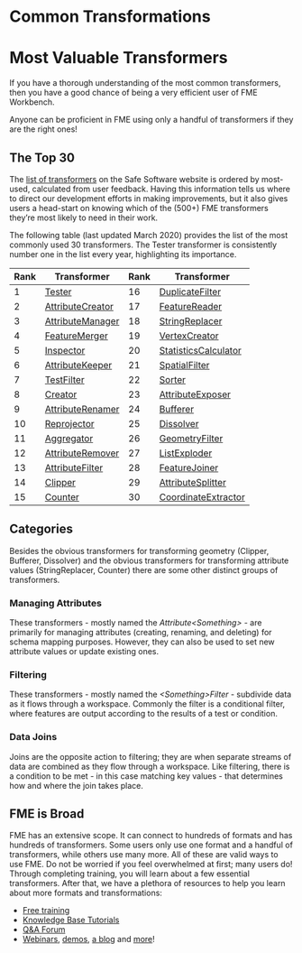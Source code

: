 # Common Transformations

# Most Valuable Transformers

If you have a thorough understanding of the most common transformers, then you have a good chance of being a very efficient user of FME Workbench.

Anyone can be proficient in FME using only a handful of transformers if they are the right ones!

## The Top 30

The [list of transformers](https://www.safe.com/transformers/) on the Safe Software website is ordered by most-used, calculated from user feedback. Having this information tells us where to direct our development efforts in making improvements, but it also gives users a head-start on knowing which of the (500+) FME transformers they’re most likely to need in their work.

The following table (last updated March 2020) provides the list of the most commonly used 30 transformers. The Tester transformer is consistently number one in the list every year, highlighting its importance.

<table id="rank">
   <thead>
      <tr>
         <th>Rank</th>
         <th>Transformer</th>
         <th>Rank</th>
         <th>Transformer</th>
      </tr>
   </thead>
   <tbody>
      <tr>
         <td>1</td>
         <td><a href="https://www.safe.com/transformers/Tester">Tester</a></td>
         <td>16</td>
         <td><a href="https://www.safe.com/transformers/Duplicate-Filter">DuplicateFilter</a></td>
      </tr>
      <tr>
         <td>2</td>
         <td><a href="https://www.safe.com/transformers/Attribute-Creator">AttributeCreator</a></td>
         <td>17</td>
         <td><a href="https://www.safe.com/transformers/Feature-Reader">FeatureReader</a></td>
      </tr>
      <tr>
         <td>3</td>
         <td><a href="https://www.safe.com/transformers/Attribute-Manager">AttributeManager</a></td>
         <td>18</td>
         <td><a href="https://www.safe.com/transformers/String-Replacer">StringReplacer</a></td>
      </tr>
      <tr>
         <td>4</td>
         <td><a href="https://www.safe.com/transformers/Feature-Merger">FeatureMerger</a></td>
         <td>19</td>
         <td><a href="https://www.safe.com/transformers/Vertex-Creator">VertexCreator</a></td>
      </tr>
      <tr>
         <td>5</td>
         <td><a href="https://www.safe.com/transformers/Inspector">Inspector</a></td>
         <td>20</td>
         <td><a href="https://www.safe.com/transformers/Statistics-Calculator">StatisticsCalculator</a></td>
      </tr>
      <tr>
         <td>6</td>
         <td><a href="https://www.safe.com/transformers/Attribute-Keeper">AttributeKeeper</a></td>
         <td>21</td>
         <td><a href="https://www.safe.com/transformers/Spatial-Filter">SpatialFilter</a></td>
      </tr>
      <tr>
         <td>7</td>
         <td><a href="https://www.safe.com/transformers/Test-Filter">TestFilter</a></td>
         <td>22</td>
         <td><a href="https://www.safe.com/transformers/Sorter">Sorter</a></td>
      </tr>
      <tr>
         <td>8</td>
         <td><a href="https://www.safe.com/transformers/Creator">Creator</a></td>
         <td>23</td>
         <td><a href="https://www.safe.com/transformers/Attribute-Exposer">AttributeExposer</a></td>
      </tr>
      <tr>
         <td>9</td>
         <td><a href="https://www.safe.com/transformers/Attribute-Renamer">AttributeRenamer</a></td>
         <td>24</td>
         <td><a href="https://www.safe.com/transformers/Bufferer">Bufferer</a></td>
      </tr>
      <tr>
         <td>10</td>
         <td><a href="https://www.safe.com/transformers/Reprojector">Reprojector</a></td>
         <td>25</td>
         <td><a href="https://www.safe.com/transformers/Dissolver">Dissolver</a></td>
      </tr>
      <tr>
         <td>11</td>
         <td><a href="https://www.safe.com/transformers/Aggregator">Aggregator</a></td>
         <td>26</td>
         <td><a href="https://www.safe.com/transformers/Geometry-Filter">GeometryFilter</a></td>
      </tr>
      <tr>
         <td>12</td>
         <td><a href="https://www.safe.com/transformers/Attribute-Remover">AttributeRemover</a></td>
         <td>27</td>
         <td><a href="https://www.safe.com/transformers/List-Exploder">ListExploder</a></td>
      </tr>
      <tr>
         <td>13</td>
         <td><a href="https://www.safe.com/transformers/Attribute-Filter">AttributeFilter</a></td>
         <td>28</td>
         <td><a href="https://www.safe.com/transformers/Feature-Joiner">FeatureJoiner</a></td>
      </tr>
      <tr>
         <td>14</td>
         <td><a href="https://www.safe.com/transformers/Clipper">Clipper</a></td>
         <td>29</td>
         <td><a href="https://www.safe.com/transformers/Attribute-Splitter">AttributeSplitter</a></td>
      </tr>
      <tr>
         <td>15</td>
         <td><a href="https://www.safe.com/transformers/Counter">Counter</a></td>
         <td>30</td>
         <td><a href="https://www.safe.com/transformers/Coordinate-Extractor">CoordinateExtractor</a></td>
      </tr>
   </tbody>
</table>

## Categories

Besides the obvious transformers for transforming geometry (Clipper, Bufferer, Dissolver) and the obvious transformers for transforming attribute values (StringReplacer, Counter) there are some other distinct groups of transformers.

### Managing Attributes

These transformers - mostly named the *Attribute&lt;Something&gt;* - are primarily for managing attributes (creating, renaming, and deleting) for schema mapping purposes. However, they can also be used to set new attribute values or update existing ones.

### Filtering

These transformers - mostly named the *&lt;Something&gt;Filter* - subdivide data as it flows through a workspace. Commonly the filter is a conditional filter, where features are output according to the results of a test or condition.

### Data Joins

Joins are the opposite action to filtering; they are when separate streams of data are combined as they flow through a workspace. Like filtering, there is a condition to be met - in this case matching key values - that determines how and where the join takes place.

## FME is Broad

FME has an extensive scope. It can connect to hundreds of formats and has hundreds of transformers. Some users only use one format and a handful of transformers, while others use many more. All of these are valid ways to use FME. Do not be worried if you feel overwhelmed at first; many users do! Through completing training, you will learn about a few essential transformers. After that, we have a plethora of resources to help you learn about more formats and transformations:

- [Free training](https://www.safe.com/training)
- [Knowledge Base Tutorials](https://knowledge.safe.com/page/knowledge-base)
- [Q&A Forum](https://knowledge.safe.com/questions/index.html)
- [Webinars](https://www.safe.com/webinars/), [demos](https://playground.fmeserver.com/demos/), [a blog](http://blog.safe.com/) and [more](https://www.safe.com/)!

